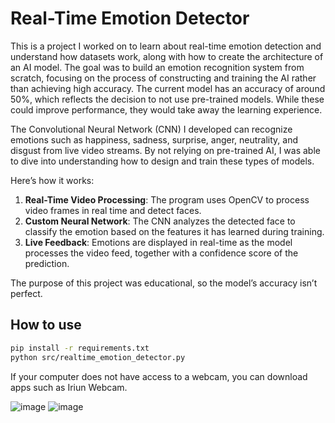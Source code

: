 # Real-Time Emotion Detector

This is a project I worked on to learn about real-time emotion detection and understand how datasets work, along with how to create the architecture of an AI model. The goal was to build an emotion recognition system from scratch, focusing on the process of constructing and training the AI rather than achieving high accuracy. The current model has an accuracy of around 50%, which reflects the decision to not use pre-trained models. While these could improve performance, they would take away the learning experience.

The Convolutional Neural Network (CNN) I developed can recognize emotions such as happiness, sadness, surprise, anger, neutrality, and disgust from live video streams. By not relying on pre-trained AI, I was able to dive into understanding how to design and train these types of models.

Here’s how it works:

1. **Real-Time Video Processing**: The program uses OpenCV to process video frames in real time and detect faces.
2. **Custom Neural Network**: The CNN analyzes the detected face to classify the emotion based on the features it has learned during training.
3. **Live Feedback**: Emotions are displayed in real-time as the model processes the video feed, together with a confidence score of the prediction.

The purpose of this project was educational, so the model’s accuracy isn’t perfect.

## How to use
```bash
pip install -r requirements.txt
python src/realtime_emotion_detector.py
```

If your computer does not have access to a webcam, you can download apps such as Iriun Webcam.

![image](https://github.com/user-attachments/assets/d57233e7-8e26-4159-a719-82b4a266c824)
![image](https://github.com/user-attachments/assets/896db1f4-67fc-4cfe-8b23-328b59f5ba5f)
